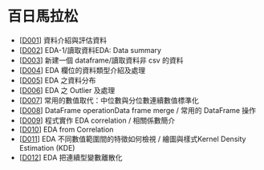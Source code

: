 # 百日馬拉松
+   [<a href="https://github.com/kristenchan/2nd-ML100Days/blob/master/homework/Day_001_HW.ipynb">D001</a>] 資料介紹與評估資料
+   [<a href="https://github.com/kristenchan/2nd-ML100Days/blob/master/homework/Day_002_HW.ipynb">D002</a>] EDA-1/讀取資料EDA: Data summary
+   [<a href="https://github.com/kristenchan/2nd-ML100Days/blob/master/homework/Day_003_HW.ipynb">D003</a>] 新建一個 dataframe/讀取資料非 csv 的資料
+   [<a href="https://github.com/kristenchan/2nd-ML100Days/blob/master/homework/Day_004_HW.ipynb">D004</a>] EDA 欄位的資料類型介紹及處理
+   [<a href="https://github.com/kristenchan/2nd-ML100Days/blob/master/homework/Day_005_HW.ipynb">D005</a>] EDA 之資料分布
+   [<a href="https://github.com/kristenchan/2nd-ML100Days/blob/master/homework/Day_006_HW.ipynb">D006</a>] EDA 之 Outlier 及處理
+   [<a href="https://github.com/kristenchan/2nd-ML100Days/blob/master/homework/Day_007_HW.ipynb">D007</a>] 常用的數值取代：中位數與分位數連續數值標準化
+   [<a href="https://github.com/kristenchan/2nd-ML100Days/blob/master/homework/Day_008_HW.ipynb">D008</a>] DataFrame operationData frame merge / 常用的 DataFrame 操作
+   [<a href="https://github.com/kristenchan/2nd-ML100Days/blob/master/homework/Day_009_HW.ipynb">D009</a>] 程式實作 EDA correlation / 相關係數簡介
+   [<a href="https://github.com/kristenchan/2nd-ML100Days/blob/master/homework/Day_010_HW.ipynb">D010</a>] EDA from Correlation
+   [<a href="https://github.com/kristenchan/2nd-ML100Days/blob/master/homework/Day_011_HW.ipynb">D011</a>] EDA 不同數值範圍間的特徵如何檢視 / 繪圖與樣式Kernel Density Estimation (KDE)
+   [<a href="https://github.com/kristenchan/2nd-ML100Days/blob/master/homework/Day_012_HW.ipynb">D012</a>] EDA 把連續型變數離散化